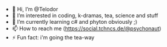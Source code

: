 - 👋 Hi, I’m @Telodor
- 👀 I’m interested in coding, k-dramas, tea, science and stuff
- 🌱 I’m currently learning c# and phyton obviously ;)
- 📫 How to reach me (https://social.tchncs.de/@psychonaut)
- ⚡ Fun fact: i'm going the tea-way

<!---
Telodor/Telodor is a ✨ special ✨ repository because its `README.md` (this file) appears on your GitHub profile.
You can click the Preview link to take a look at your changes.
--->
